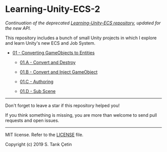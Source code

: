 # Learning-Unity-ECS-2
_Continuation of the deprecated [Learning-Unity-ECS repository](https://github.com/starikcetin/Learning-Unity-ECS), updated for the new API._

This repository includes a bunch of small Unity projects in which I explore and learn Unity's new ECS and Job System.

- [01 - Converting GameObjects to Entities](/01%20-%20Converting%20GameObjects%20to%20Entities)

  - [01.A - Convert and Destroy](/01%20-%20Converting%20GameObjects%20to%20Entities/Assets/01.A%20-%20Convert%20and%20Destroy)

  - [01.B - Convert and Inject GameObject](/01%20-%20Converting%20GameObjects%20to%20Entities/Assets/01.B%20-%20Convert%20and%20Inject%20GameObject)

  - [01.C - Authoring](/01%20-%20Converting%20GameObjects%20to%20Entities/Assets/01.C%20-%20Authoring)

  - [01.D - Sub Scene](/01%20-%20Converting%20GameObjects%20to%20Entities/Assets/01.D%20-%20Sub%20Scene)

----

Don't forget to leave a star if this repository helped you!

If you think something is missing, you are more than welcome to send pull requests and open issues.

----

MIT license. Refer to the [LICENSE](/LICENSE) file.

Copyright (c) 2019 S. Tarık Çetin
